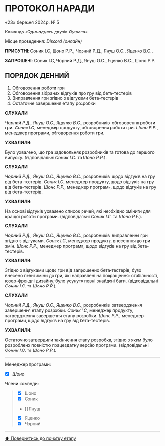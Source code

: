 # ПРОТОКОЛ НАРАДИ

«23» березня 2024р. № 5

Команда *«Одинадцять друзів Оушена»*

Місце проведення: *Discord (онлайн)*


**ПРИСУТНІ**: Соник І.С, Шоно Р.Р., Чорний Р.Д., Януш О.С., Яценко В.С.,

**ЗАПРОШЕНІ**: Соник І.С, Чорний Р.Д., Януш О.С., Яценко В.С., Шоно Р.Р.

## ПОРЯДОК ДЕННИЙ

1. Обговорення роботи гри
2. Обговорення зібраних відгуків про гру від бета-тестерів
3. Виправлення гри згідно з відгуками бета-тестерів
4. Остаточне завершення етапу розробки

**СЛУХАЛИ**:

*Чорний Р.Д., Януш О.С., Яценко В.С.*, розробників, обговорення роботи гри.
*Соник І.С*, менеджер продукту, обговорення роботи гри.
*Шоно Р.Р.*, менеджер програми, обговорення роботи гри.

**УХВАЛИЛИ**:

Було ухвалено, що гра задовольняє розробників та готова до першого випуску.
(відповідальні *Соник І.С.* та *Шоно Р.Р.*).

**СЛУХАЛИ**:

*Чорний Р.Д., Януш О.С., Яценко В.С.*, розробників, щодо відгуків на гру від бета-тестерів.
*Соник І.С*, менеджер продукту, щодо відгуків на гру від бета-тестерів.
*Шоно Р.Р.*, менеджер програми, щодо відгуків на гру від бета-тестерів.

**УХВАЛИЛИ**:

На основі відгуків ухвалено список речей, які необхідно змінити для кращої роботи програми.
(відповідальні *Соник І.С.* та *Шоно Р.Р.*).

**СЛУХАЛИ**:

*Чорний Р.Д., Януш О.С., Яценко В.С.*, розробників, виправлення гри згідно з відгуками.
*Соник І.С*, менеджер продукту, внесенння до гри змін.
*Шоно Р.Р.*, менеджер програми, щодо відгуків на гру від бета-тестерів.

**УХВАЛИЛИ**:

Згідно з відгуками щодо гри від запрошених бета-тестерів, було внесено певні зміни до гри, які направлені на покращення: стабільності, юзер-френдлі дизайну; було усунуто певні знайдені баги.
(відповідальні *Соник І.С.* та *Шоно Р.Р.*).

**СЛУХАЛИ**:

*Чорний Р.Д., Януш О.С., Яценко В.С.*, розробників, затвердження завершення етапу розробки.
*Соник І.С*, менеджер продукту, затвердження завершення етапу розробки.
*Шоно Р.Р.*, менеджер програми, щодо відгуків на гру від бета-тестерів.

**УХВАЛИЛИ**:

Остаточно затвердили закінчення етапу розробки, згідно з яким було розроблено повністю працездатну версію програми.
(відповідальні *Соник І.С.* та *Шоно Р.Р.*).

---

Менеджер програми: 		
- [x] *Шоно*

Члени команди:			

>- [x] Шоно
>- [x] Соник
>- [] Януш
>- [x] Яценко
>- [x] Чорний

---
[:arrow_up: Повернутись до початку етапу](/docs/1.Envisioning/README.md)
